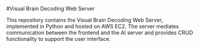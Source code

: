 #Visual Brain Decoding Web Server

This repository contains the Visual Brain Decoding Web Server, implemented in Python and hosted on AWS EC2. The server mediates communication between the frontend and the AI server and provides CRUD functionality to support the user interface.
